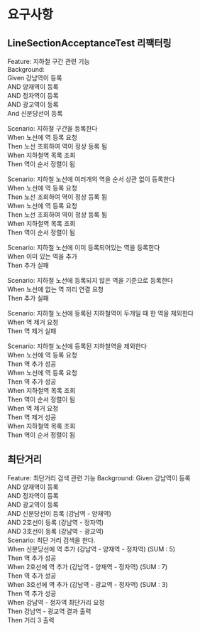 # 요구사항
## LineSectionAcceptanceTest 리팩터링
Feature: 지하철 구간 관련 기능  
   Background:  
      Given 강남역이 등록  
      AND 양재역이 등록  
      AND 정자역이 등록  
      AND 광교역이 등록  
      And 신분당선이 등록  

   Scenario: 지하철 구간을 등록한다  
      When 노선에 역 등록 요청  
      Then 노선 조회하여 역이 정상 등록 됨  
      When 지하철역 목록 조회  
      Then 역이 순서 정렬이 됨  

   Scenario: 지하철 노선에 여러개의 역을 순서 상관 없이 등록한다  
      When 노선에 역 등록 요청  
      Then 노선 조회하여 역이 정상 등록 됨  
      When 노선에 역 등록 요청  
      Then 노선 조회하여 역이 정상 등록 됨  
      When 지하철역 목록 조회  
      Then 역이 순서 정렬이 됨  

   Scenario: 지하철 노선에 이미 등록되어있는 역을 등록한다  
      When 이미 있는 역을 추가  
      Then 추가 실패  
   
   Scenario: 지하철 노선에 등록되지 않은 역을 기준으로 등록한다  
      When 노선에 없는 역 끼리 연결 요청  
      Then 추가 실패  
   
   Scenario: 지하철 노선에 등록된 지하철역이 두개일 때 한 역을 제외한다  
      When 역 제거 요청  
      Then 역 제거 실패 

   Scenario: 지하철 노선에 등록된 지하철역을 제외한다  
      When 노선에 역 등록 요청  
      Then 역 추가 성공  
      When 노선에 역 등록 요청  
      Then 역 추가 성공  
      When 지하철역 목록 조회  
      Then 역이 순서 정렬이 됨  
      When 역 제거 요청  
      Then 역 제거 성공  
      When 지하철역 목록 조회  
      Then 역이 순서 정렬이 됨  
## 최단거리
Feature: 최단거리 검색 관련 기능 
   Background:
      Given 강남역이 등록  
      AND 양재역이 등록  
      AND 정자역이 등록  
      AND 광교역이 등록  
      AND 신분당선이 등록 (강남역 - 양재역)  
      AND 2호선이 등록 (강남역 - 정자역)  
      AND 3호선이 등록 (강남역 - 광교역)  
   Scenario: 최단 거리 검색을 한다.  
      When 신분당선에 역 추가 (강남역 - 양재역 - 정자역) (SUM : 5)  
      Then 역 추가 성공  
      When 2호선에 역 추가 (강남역 - 양재역 - 정자역) (SUM : 7)  
      Then 역 추가 성공  
      When 3호선에 역 추가 (강남역 - 광교역 - 정자역) (SUM : 3)  
      Then 역 추가 성공  
      When 강남역 - 정자역 최단거리 요청  
      Then 강남역 - 광교역 결과 출력  
      Then 거리 3 출력  
     
       